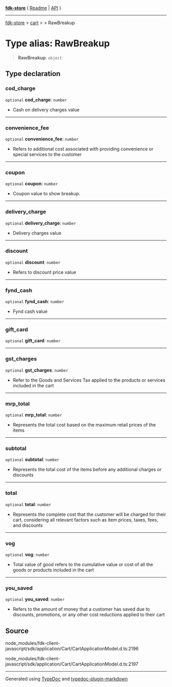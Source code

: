 [**fdk-store**](../../../README.md) ( [Readme](../../../README.md) \| [API](../../../API.md) )

---

[fdk-store](../../../API.md) > [cart](../../README.md) > [<internal>](../README.md) > RawBreakup

# Type alias: RawBreakup

> **RawBreakup**: `object`

## Type declaration

### cod_charge

`optional` **cod_charge**: `number`

- Cash on delivery charges value

---

### convenience_fee

`optional` **convenience_fee**: `number`

- Refers to additional cost associated
  with providing convenience or special services to the customer

---

### coupon

`optional` **coupon**: `number`

- Coupon value to show breakup.

---

### delivery_charge

`optional` **delivery_charge**: `number`

- Delivery charges value

---

### discount

`optional` **discount**: `number`

- Refers to discount price value

---

### fynd_cash

`optional` **fynd_cash**: `number`

- Fynd cash value

---

### gift_card

`optional` **gift_card**: `number`

---

### gst_charges

`optional` **gst_charges**: `number`

- Refer to the Goods and Services Tax
  applied to the products or services included in the cart

---

### mrp_total

`optional` **mrp_total**: `number`

- Represents the total cost based on the
  maximum retail prices of the items

---

### subtotal

`optional` **subtotal**: `number`

- Represents the total cost of the items before
  any additional charges or discounts

---

### total

`optional` **total**: `number`

- Represents the complete cost that the customer
  will be charged for their cart, considering all relevant factors such as
  item prices, taxes, fees, and discounts

---

### vog

`optional` **vog**: `number`

- Total value of good refers to the cumulative value
  or cost of all the goods or products included in the cart

---

### you_saved

`optional` **you_saved**: `number`

- Refers to the amount of money that a
  customer has saved due to discounts, promotions, or any other cost
  reductions applied to their cart

## Source

node_modules/fdk-client-javascript/sdk/application/Cart/CartApplicationModel.d.ts:2196

node_modules/fdk-client-javascript/sdk/application/Cart/CartApplicationModel.d.ts:2197

---

Generated using [TypeDoc](https://typedoc.org/) and [typedoc-plugin-markdown](https://www.npmjs.com/package/typedoc-plugin-markdown)
